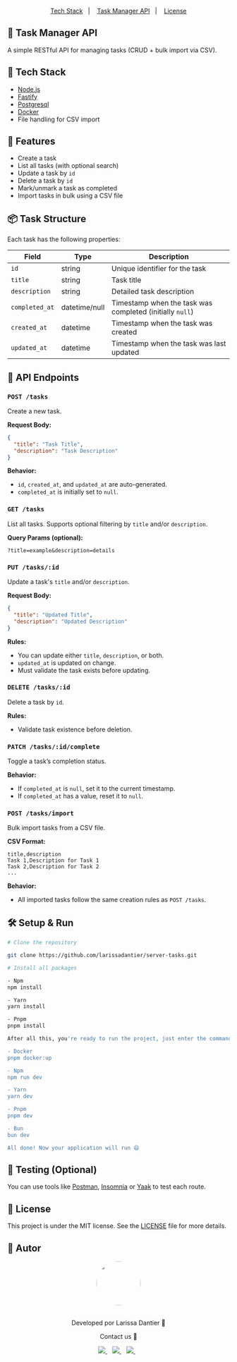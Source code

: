 <p align="center">
  <a href="#-tech-stack">Tech Stack</a>&nbsp;&nbsp;&nbsp;|&nbsp;&nbsp;&nbsp;
  <a href="#-task-manager-api">Task Manager API</a>&nbsp;&nbsp;&nbsp;|&nbsp;&nbsp;&nbsp;
  <a href="#-license">License</a>
</p>

## 📝 Task Manager API

A simple RESTful API for managing tasks (CRUD + bulk import via CSV).

## 💾 Tech Stack

- [Node.js](https://nodejs.org/en)  
- [Fastify](https://fastify.dev)
- [Postgresql](https://www.postgresql.org)
- [Docker](https://www.docker.com)
- File handling for CSV import  

## 📌 Features

- Create a task  
- List all tasks (with optional search)  
- Update a task by `id`  
- Delete a task by `id`  
- Mark/unmark a task as completed  
- Import tasks in bulk using a CSV file  

## 📦 Task Structure

Each task has the following properties:

| Field         | Type          | Description                                                  |
|---------------|---------------|--------------------------------------------------------------|
| `id`          | string        | Unique identifier for the task                               |
| `title`       | string        | Task title                                                   |
| `description` | string        | Detailed task description                                    |
| `completed_at`| datetime/null | Timestamp when the task was completed (initially `null`)     |
| `created_at`  | datetime      | Timestamp when the task was created                          |
| `updated_at`  | datetime      | Timestamp when the task was last updated                     |

## 🚀 API Endpoints

### `POST /tasks`

Create a new task.

**Request Body:**

```json
{
  "title": "Task Title",
  "description": "Task Description"
}
```

**Behavior:**
- `id`, `created_at`, and `updated_at` are auto-generated.  
- `completed_at` is initially set to `null`.

### `GET /tasks`

List all tasks. Supports optional filtering by `title` and/or `description`.

**Query Params (optional):**

```
?title=example&description=details
```

### `PUT /tasks/:id`

Update a task's `title` and/or `description`.

**Request Body:**

```json
{
  "title": "Updated Title",
  "description": "Updated Description"
}
```

**Rules:**
- You can update either `title`, `description`, or both.  
- `updated_at` is updated on change.  
- Must validate the task exists before updating.

### `DELETE /tasks/:id`

Delete a task by `id`.

**Rules:**
- Validate task existence before deletion.

### `PATCH /tasks/:id/complete`

Toggle a task’s completion status.

**Behavior:**
- If `completed_at` is `null`, set it to the current timestamp.  
- If `completed_at` has a value, reset it to `null`.

### `POST /tasks/import`

Bulk import tasks from a CSV file.

**CSV Format:**

```
title,description
Task 1,Description for Task 1
Task 2,Description for Task 2
...
```

**Behavior:**
- All imported tasks follow the same creation rules as `POST /tasks`.

## 🛠️ Setup & Run

```bash
# Clone the repository

git clone https://github.com/larissadantier/server-tasks.git

# Install all packages

- Npm
npm install

- Yarn
yarn install

- Pnpm
pnpm install

After all this, you're ready to run the project, just enter the command:

- Docker
pnpm docker:up

- Npm
npm run dev

- Yarn
yarn dev

- Pnpm
pnpm dev

- Bun
bun dev

All done! Now your application will run 😄

```

## 🧪 Testing (Optional)

You can use tools like [Postman](https://www.postman.com), [Insomnia](https://insomnia.rest) or [Yaak](https://yaak.app) to test each route.

## 📝 License

This project is under the MIT license. See the [LICENSE](LICENSE) file for more details.

## 👀 Autor
<div align="center">
  <a href="https://app.rocketseat.com.br/me/larissadantier">
   <img align="center" style="border-radius: 100%;" src="https://avatars3.githubusercontent.com/u/61429963?s=400&u=0182f2fa598437842398e2f08f5dc6622df0b432&v=4" width="100px;" alt=""/>
  </a>
</div>
<br/>
<p align="center">Developed por Larissa Dantier 🚀 </p> 
<p align="center">Contact us 👏 </p>
<div align="center">
<a href="https://www.linkedin.com/in/larissadantier/" target="_blank">
    <img src="https://img.shields.io/badge/linkedin-%230077B5.svg?&style=for-the-badge&logo=linkedin&logoColor=white" />
  </a>&nbsp;&nbsp;
 <a href="https://www.instagram.com/larissa.dantier/" target="_blank">
    <img src="https://img.shields.io/badge/instagram-%23E4405F.svg?&style=for-the-badge&logo=instagram&logoColor=white" />        
  </a>&nbsp;&nbsp;
 <a href="mailto:larissa_dantier@hotmail.com">
    <img src="https://img.shields.io/badge/Microsoft_Outlook-0078D4?style=for-the-badge&logo=microsoft-outlook&logoColor=white" />        
  </a>&nbsp;&nbsp; 
</div>
